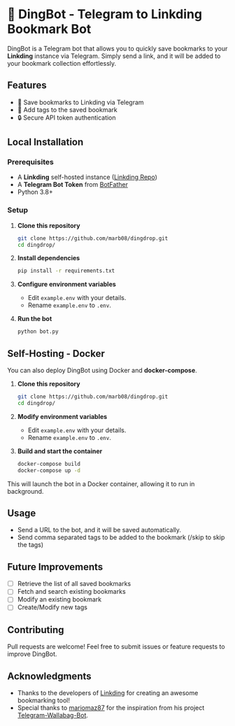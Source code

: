 # 🔖 DingBot - Telegram to Linkding Bookmark Bot

DingBot is a Telegram bot that allows you to quickly save bookmarks to your **Linkding** instance via Telegram. Simply send a link, and it will be added to your bookmark collection effortlessly.

## Features
- 📌 Save bookmarks to Linkding via Telegram
- 📝 Add tags to the saved bookmark
- 🔒 Secure API token authentication

## Local Installation

### Prerequisites
- A **Linkding** self-hosted instance ([Linkding Repo](https://github.com/sissbruecker/linkding))
- A **Telegram Bot Token** from [BotFather](https://core.telegram.org/bots#botfather)
- Python 3.8+

### Setup

1. **Clone this repository**
   ```sh
   git clone https://github.com/marb08/dingdrop.git
   cd dingdrop/
   ```

2. **Install dependencies**
   ```sh
   pip install -r requirements.txt
   ```

3. **Configure environment variables**
   - Edit `example.env` with your details.
   - Rename `example.env` to `.env`.

4. **Run the bot**
   ```sh
   python bot.py
   ```

## Self-Hosting - Docker 

You can also deploy DingBot using Docker and **docker-compose**.

1. **Clone this repository**
   ```sh
   git clone https://github.com/marb08/dingdrop.git
   cd dingdrop/
   ```

2. **Modify environment variables**
   - Edit `example.env` with your details.
   - Rename `example.env` to `.env`.

3. **Build and start the container**
   ```sh
   docker-compose build
   docker-compose up -d
   ```
This will launch the bot in a Docker container, allowing it to run in background.

## Usage
- Send a URL to the bot, and it will be saved automatically.
- Send comma separated tags to be added to the bookmark (/skip to skip the tags)

## Future Improvements
- [ ] Retrieve the list of all saved bookmarks
- [ ] Fetch and search existing bookmarks
- [ ] Modify an existing bookmark
- [ ] Create/Modify new tags

## Contributing
Pull requests are welcome! Feel free to submit issues or feature requests to improve DingBot.

## Acknowledgments
- Thanks to the developers of [Linkding](https://github.com/sissbruecker/linkding) for creating an awesome bookmarking tool!
- Special thanks to [mariomaz87](https://mariomaz87) for the inspiration from his project [Telegram-Wallabag-Bot](https://github.com/mariomaz87/Telegram-Wallabag-Bot).
